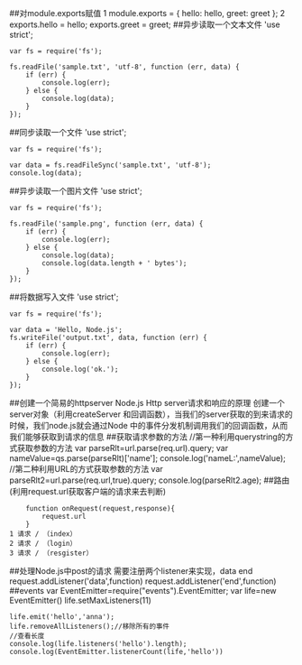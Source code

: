 ##对module.exports赋值
	1 
		module.exports = {
		    hello: hello,
		    greet: greet
		};
	2
		exports.hello = hello;
		exports.greet = greet;
##异步读取一个文本文件
	'use strict';

	var fs = require('fs');
	
	fs.readFile('sample.txt', 'utf-8', function (err, data) {
	    if (err) {
	        console.log(err);
	    } else {
	        console.log(data);
	    }
	});
##同步读取一个文件
	'use strict';

	var fs = require('fs');
	
	var data = fs.readFileSync('sample.txt', 'utf-8');
	console.log(data);
##异步读取一个图片文件
	'use strict';

	var fs = require('fs');
	
	fs.readFile('sample.png', function (err, data) {
	    if (err) {
	        console.log(err);
	    } else {
	        console.log(data);
	        console.log(data.length + ' bytes');
	    }
	});
##将数据写入文件
	'use strict';

	var fs = require('fs');
	
	var data = 'Hello, Node.js';
	fs.writeFile('output.txt', data, function (err) {
	    if (err) {
	        console.log(err);
	    } else {
	        console.log('ok.');
	    }
	});
##创建一个简易的httpserver
	Node.js  Http server请求和响应的原理
	创建一个server对象（利用createServer 和回调函数），当我们的server获取的到来请求的时候，我们node.js就会通过Node 中的事件分发机制调用我们的回调函数，从而我们能够获取到请求的信息
##获取请求参数的方法
	//第一种利用querystring的方式获取参数的方法
     var parseRlt=url.parse(req.url).query;
    var nameValue=qs.parse(parseRlt)['name'];
    console.log('nameL:',nameValue);
    //第二种利用URL的方式获取参数的方法
    var parseRlt2=url.parse(req.url,true).query;
	console.log(parseRlt2.age);
##路由(利用request.url获取客户端的请求来去判断)

	    function onRequest(request,response){
    		request.url
    	}
	1 请求 / （index）
	2 请求 / （login）
	3 请求 / （resgister）
##处理Node.js中post的请求
	需要注册两个listener来实现，data  end
	request.addListener('data',function)
	request.addListener('end',function)
##events
	var EventEmitter=require("events").EventEmitter;
	var life=new EventEmitter()
	life.setMaxListeners(11)

	life.emit('hello','anna');
	life.removeAllListeners();//移除所有的事件
	//查看长度
	console.log(life.listeners('hello').length);
	console.log(EventEmitter.listenerCount(life,'hello'))
